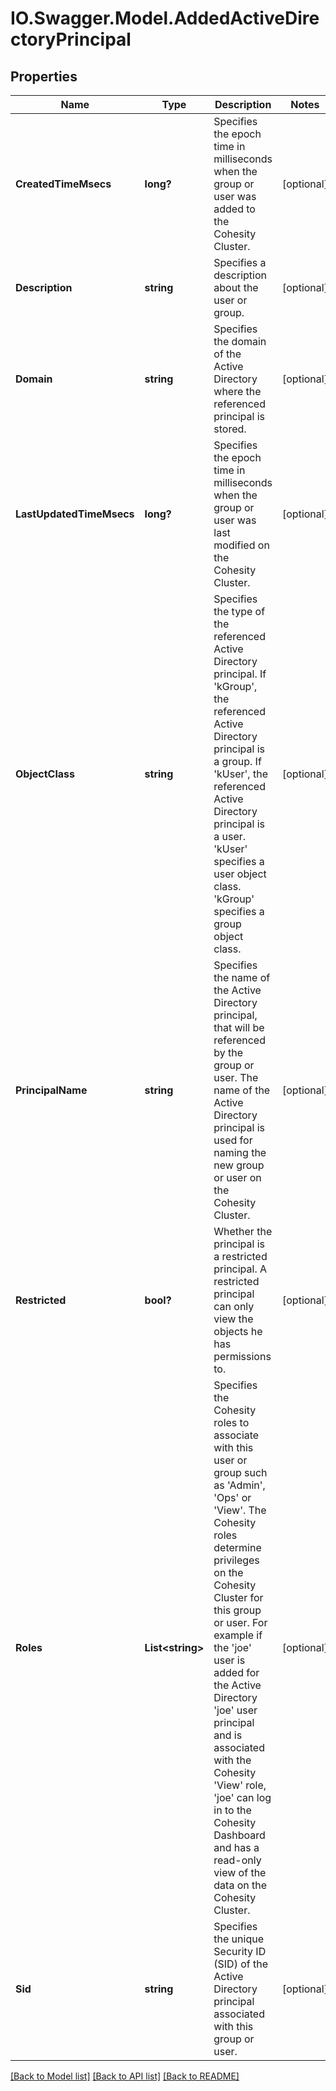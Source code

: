 # IO.Swagger.Model.AddedActiveDirectoryPrincipal
## Properties

Name | Type | Description | Notes
------------ | ------------- | ------------- | -------------
**CreatedTimeMsecs** | **long?** | Specifies the epoch time in milliseconds when the group or user was added to the Cohesity Cluster. | [optional] 
**Description** | **string** | Specifies a description about the user or group. | [optional] 
**Domain** | **string** | Specifies the domain of the Active Directory where the referenced principal is stored. | [optional] 
**LastUpdatedTimeMsecs** | **long?** | Specifies the epoch time in milliseconds when the group or user was last modified on the Cohesity Cluster. | [optional] 
**ObjectClass** | **string** | Specifies the type of the referenced Active Directory principal. If &#39;kGroup&#39;, the referenced Active Directory principal is a group. If &#39;kUser&#39;, the referenced Active Directory principal is a user. &#39;kUser&#39; specifies a user object class. &#39;kGroup&#39; specifies a group object class. | [optional] 
**PrincipalName** | **string** | Specifies the name of the Active Directory principal, that will be referenced by the group or user. The name of the Active Directory principal is used for naming the new group or user on the Cohesity Cluster. | [optional] 
**Restricted** | **bool?** | Whether the principal is a restricted principal. A restricted principal can only view the objects he has permissions to. | [optional] 
**Roles** | **List&lt;string&gt;** | Specifies the Cohesity roles to associate with this user or group such as &#39;Admin&#39;, &#39;Ops&#39; or &#39;View&#39;. The Cohesity roles determine privileges on the Cohesity Cluster for this group or user. For example if the &#39;joe&#39; user is added for the Active Directory &#39;joe&#39; user principal and is associated with the Cohesity &#39;View&#39; role, &#39;joe&#39; can log in to the Cohesity Dashboard and has a read-only view of the data on the Cohesity Cluster. | [optional] 
**Sid** | **string** | Specifies the unique Security ID (SID) of the Active Directory principal associated with this group or user. | [optional] 

[[Back to Model list]](../README.md#documentation-for-models) [[Back to API list]](../README.md#documentation-for-api-endpoints) [[Back to README]](../README.md)

